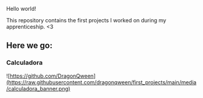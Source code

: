 Hello world!

This repository contains the first projects I worked on during my apprenticeship. <3

## Here we go:
### Calculadora
![https://github.com/DragonQween](https://raw.githubusercontent.com/dragonqween/first_projects/main/media/calculadora_banner.png)
